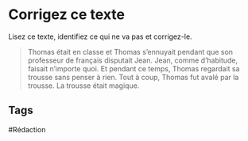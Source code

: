 # Corrigez ce texte

Lisez ce texte, identifiez ce qui ne va pas et corrigez-le.

> Thomas était en classe et Thomas s’ennuyait pendant que son professeur de français disputait Jean. Jean, comme d’habitude, faisait n’importe quoi. Et pendant ce temps, Thomas regardait sa trousse sans penser à rien. Tout à coup, Thomas fut avalé par la trousse. La trousse était magique.

## Tags

#Rédaction